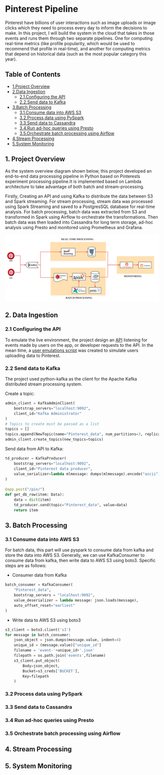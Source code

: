 # Pinterest Pipeline
Pinterest have billions of user interactions such as image uploads or image clicks which they need to process every day to inform the decisions to make. In this project, I will build the system in the cloud that takes in those events and runs them through two separate pipelines. One for computing real-time metrics (like profile popularity, which would be used to recommend that profile in real-time), and another for computing metrics that depend on historical data (such as the most popular category this year). 

## Table of Contents
* [1.Project Overview](#1-project-overview)
* [2.Data Ingestion](#2-data-ingestion)
  * [2.1.Configuring the API](#21-configuring-the-api)
  * [2.2.Send data to Kafka](#22-send-data-to-kafka)
* [3.Batch Processing](#3-batch-processing)
  * [3.1.Consume data into AWS S3](#31-consume-data-into-aws-s3)
  * [3.2.Process data using PySpark](#32-process-data-using-pyspark)
  * [3.3.Send data to Cassandra](#33-send-data-to-cassandra)
  * [3.4.Run ad-hoc queries using Presto](#34-run-ad-hoc-queries-using-presto)
  * [3.5.Orchestrate batch processing using Airflow ](#35-orchestrate-batch-processing-using-airflow)
* [4.Stream Processing](#4-stream-processing)
* [5.System Monitoring](#5-system-monitoring)


## 1. Project Overview
As the system overview diagram shown below, this project developed an end-to-end data processing pipeline in Python based on Pinterests experiment processing pipeline.It is implemented based on Lambda architecture to take advantage of both batch and stream-processing. 

Firstly, Creating an API and using Kafka to distribute the data between S3 and Spark streaming. For stream processing, stream data was processed using Spark Streaming and saved to a PostgresSQL database for real-time analysis. For batch processing, batch data was extracted from S3 and transformed in Spark using Airflow to orchestrate the transformations. Then batch data was then loaded into Cassandra for long term storage, ad-hoc analysis using Presto and monitored using Prometheus and Grafana.

<p align="left" width="100%">
  <img src ="https://github.com/Kevin-MrYe/Pinterest_pipeline/blob/master/images/project-overview.png" width = '900px'>
</p>

## 2. Data Ingestion
### 2.1 Configuring the API
To emulate the live environment, the project design an [API](https://github.com/Kevin-MrYe/Pinterest_pipeline/blob/master/api/project_pin_API.py) listening for events made by users on the app, or developer requests to the API. In the mean time, a [user emulations script](https://github.com/Kevin-MrYe/Pinterest_pipeline/blob/master/api/user_posting_emulation.py) was created to simulate users uploading data to Pinterest.

### 2.2 Send data to Kafka
The project used python-kafka as the client for the Apache Kafka distributed stream processing system.

Create a topic:
```python
admin_client = KafkaAdminClient(
    bootstrap_servers="localhost:9092", 
    client_id="Kafka Administrator"
)
# Topics to create must be passed as a list
topics = []
topics.append(NewTopic(name="Pinterest_data", num_partitions=3, replication_factor=1))
admin_client.create_topics(new_topics=topics)
```

Send data from API to Kafka:
```python
td_producer = KafkaProducer(
    bootstrap_servers="localhost:9092",
    client_id="Pinterest data producer",
    value_serializer=lambda mlmessage: dumps(mlmessage).encode("ascii")
) 

@app.post("/pin/")
def get_db_row(item: Data):
    data = dict(item)
    td_producer.send(topic="Pinterest_data", value=data)
    return item
```



## 3. Batch Processing
### 3.1 Consume data into AWS S3
For batch data, this part will use pyspark to consume data from kafka and store the data into AWS S3. Generally, we can use KafkaConsumer to consume data from kafka, then write data to AWS S3 using boto3. Specific steps are as follows:
* Consumer data from Kafka
```python
batch_consumer = KafkaConsumer(
    "Pinterest_data",
    bootstrap_servers = "localhost:9092",
    value_deserializer = lambda message: json.loads(message),
    auto_offset_reset="earliest"
)
```

* Write data to AWS S3 using boto3
```python
s3_client = boto3.client('s3')
for message in batch_consumer:
    json_object = json.dumps(message.value, indent=4)
    unique_id = (message.value)["unique_id"]
    filename = 'event-'+unique_id+'.json'
    filepath = os.path.join('events',filename)
    s3_client.put_object(
        Body=json_object,
        Bucket=s3_creds['BUCKET'],
        Key=filepath
    )
```
### 3.2 Process data using PySpark


### 3.3 Send data to Cassandra
### 3.4 Run ad-hoc queries using Presto
### 3.5 Orchestrate batch processing using Airflow 
## 4. Stream Processing
## 5. System Monitoring

